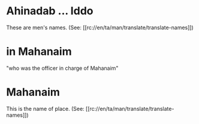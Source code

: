 # Ahinadab ... Iddo

These are men's names. (See: [[rc://en/ta/man/translate/translate-names]])

# in Mahanaim

"who was the officer in charge of Mahanaim"

# Mahanaim

This is the name of place. (See: [[rc://en/ta/man/translate/translate-names]])

